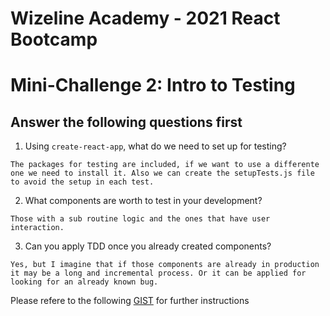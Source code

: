 # Wizeline Academy - 2021 React Bootcamp

# Mini-Challenge 2: Intro to Testing

## Answer the following questions first
1. Using `create-react-app`, what do we need to set up for testing?
```
The packages for testing are included, if we want to use a differente one we need to install it. Also we can create the setupTests.js file to avoid the setup in each test.
```
2. What components are worth to test in your development?
```
Those with a sub routine logic and the ones that have user interaction.
```
3. Can you apply TDD once you already created components?
```
Yes, but I imagine that if those components are already in production it may be a long and incremental process. Or it can be applied for looking for an already known bug. 
```

Please refere to the following [GIST](https://gist.github.com/erickwize/d7311bfc972080c162c43cbb7dc80587) for further instructions

